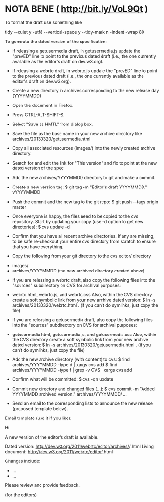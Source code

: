 
NOTA BENE ( http://bit.ly/VoL9Qt ) 
=================================


To format the draft use something like 

tidy --quiet y -utf8 --vertical-space y --tidy-mark n -indent -wrap 80


To generate the dated version of the specification:

* If releasing a getusermedia draft, in getusermedia.js update the
  "prevED" line to point to the previous dated draft (i.e., the one
  currently available as the editor's draft on dev.w3.org).

* If releasing a webrtc draft, in webrtc.js update the "prevED" line
  to point to the previous dated draft (i.e., the one currently
  available as the editor's draft on dev.w3.org).

* Create a new directory in archives corresponding to the new release
day (YYYYMMDD)

* Open the document in Firefox.

* Press CTRL-ALT-SHIFT-S.

* Select "Save as HMTL" from dialog box.

* Save the file as the base name in your new archive directory like
archives/20130320/getusermedia.html

* Copy all associated resources (images/)  into the newly created
archive directory.

* Search for and edit the link for "This version" and fix to point at
  the new dated version of the spec

* Add the new archives/YYYYMMDD directory to git and make a commit.

* Create a new version tag:
  $ git tag -m "Editor's draft YYYYMMDD." vYYYYMMDD

* Push the commit and the new tag to the git repo:
  $ git push --tags origin master

* Once everyone is happy, the files need to be copied to the cvs repository.
Start by updating your copy (use -d option to get new directories):
  $ cvs update -d

* Confirm that you have all recent archive directories.  If any are
  missing, to be safe re-checkout your entire cvs directory from scratch to
  ensure that you have everything.

* Copy the following from your git directory to the cvs editor/ directory
 - images/
 - archives/YYYYMMDD (the new archived directory created above)

* If you are releasing a webrtc draft, also copy the following files into the
  "sources" subdirectory on CVS for archival purposes:
 - webrtc.html, webrtc.js, and webrtc.css
  Also, within the CVS directory create a soft symbolic link from your new
  archive dated version:
  $ ln -s archives/20130320/webrtc.html .
  (if you can't do symlinks, just copy the file)

* If you are releasing a getusermedia draft, also copy the following files
   into the "sources" subdirectory on CVS for archival purposes:
 - getusermedia.html, getusermedia.js, and getusermedia.css
  Also, within the CVS directory create a soft symbolic link from your new
  archive dated version:
  $ ln -s archives/20130320/getusermedia.html .
  (if you can't do symlinks, just copy the file)

* Add the new archive directory (with content) to cvs:
  $ find archives/YYYYMMDD -type d | xargs cvs add
  $ find archives/YYYYMMDD -type f | grep -v CVS | xargs cvs add

* Confirm what will be committed:
  $ cvs -qn update

* Commit new directory and changed files (...):
  $ cvs commit -m "Added YYYYMMDD archived version." archives/YYYYMMDD/ ...

* Send an email to the corresponding lists to announce the new release
(proposed template below).

Email template (use it if you like):

Hi

A new version of the editor's draft is available.

Dated version: http://dev.w3.org/2011/webrtc/editor/archives/<YYYYMMDD>/<docname>.html
Living document: http://dev.w3.org/2011/webrtc/editor/<docname>.html

Changes include:
* ...
* ...

Please review and provide feedback.

<your name> (for the editors)

